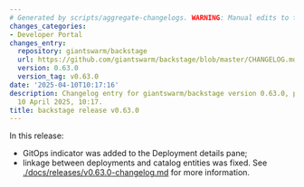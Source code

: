 ```yaml
---
# Generated by scripts/aggregate-changelogs. WARNING: Manual edits to this files will be overwritten.
changes_categories:
- Developer Portal
changes_entry:
  repository: giantswarm/backstage
  url: https://github.com/giantswarm/backstage/blob/master/CHANGELOG.md#0630---2025-04-10
  version: 0.63.0
  version_tag: v0.63.0
date: '2025-04-10T10:17:16'
description: Changelog entry for giantswarm/backstage version 0.63.0, published on
  10 April 2025, 10:17.
title: backstage release v0.63.0
---
```


In this release:
- GitOps indicator was added to the Deployment details pane;
- linkage between deployments and catalog entities was fixed.
See [./docs/releases/v0.63.0-changelog.md](./docs/releases/v0.63.0-changelog.md) for more information.
